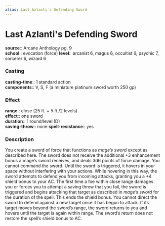 ```yaml
---
alias: Last Azlanti's Defending Sword
---
```


# Last Azlanti's Defending Sword 

**source**:: Arcane Anthology pg. 9  
**school**:: evocation (force)
**level**:: arcanist 6, magus 6, occultist 6, psychic 7, sorcerer 6, wizard 6

### Casting 

**casting-time**:: 1 standard action  
**components**:: V, S, F (a miniature platinum sword worth 250 gp)

### Effect 

**range**:: close (25 ft. + 5 ft./2 levels)  
**effect**:: one sword  
**duration**:: 1 round/level (D)  
**saving-throw**:: none
**spell-resistance**:: yes

### Description 

You create a sword of force that functions as *mage’s sword* except as described here. The sword does not receive the additional +3 enhancement bonus a mage’s sword receives, and deals 3d6 points of force damage. You cannot command the sword. Until the sword is triggered, it hovers in your space without interfering with your actions. While hovering in this way, the sword attempts to defend you from incoming attacks, granting you a +4 shield bonus to your AC. The first time a foe within close range damages you or forces you to attempt a saving throw that you fail, the sword is triggered and begins attacking that target as described in *mage’s sword* for the duration of the spell. This ends the shield bonus. You cannot direct the sword to defend against a new target once it has begun to attack. If its target moves beyond the sword’s range, the sword returns to you and hovers until the target is again within range. The sword’s return does not restore the spell’s shield bonus to AC.

